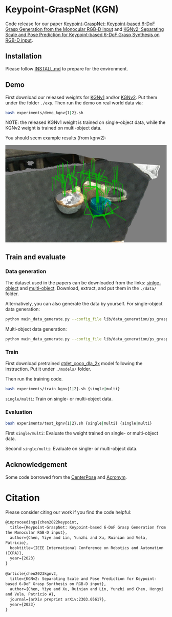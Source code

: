 # Keypoint-GraspNet (KGN)

Code release for our paper [Keypoint-GraspNet: Keypoint-based 6-DoF Grasp Generation from the Monocular RGB-D input](https://arxiv.org/abs/2209.08752) and [KGNv2: Separating Scale and Pose Prediction for Keypoint-based 6-DoF Grasp Synthesis on RGB-D input](https://arxiv.org/abs/2303.05617).



## Installation

Please follow [INSTALL.md](docs/INSTALL.md) to prepare for the environment.



## Demo

First download our released weights for [KGNv1](https://www.dropbox.com/s/rbsxxo2k5tudzue/kgnv1.pth?dl=0) and/or [KGNv2](https://www.dropbox.com/s/60ikopqimym0r2r/kgnv2.pth?dl=0). Put them under the folder ``./exp``. Then run the demo on real world data via:

```bash 
bash experiments/demo_kgnv{1|2}.sh
```

NOTE: the released KGNv1 weight is trained on single-object data, while the KGNv2 weight is trained on multi-object data.

You should seem example results (from kgnv2):

<p align="center">
  <img src="docs/KGN_demo.png" width="640" title="KGN demo"/>
</p>



## Train and evaluate

### Data generation

The dataset used in the papers can be downloaded from the links: [sinlge-object](https://www.dropbox.com/s/gfcddf7awkjw1wy/ps_grasp_single_1k.zip?dl=0) and [multi-object](https://www.dropbox.com/s/kmysg23usmaycmf/ps_grasp_multi_1k.zip?dl=0). Download, extract, and put them in the ``./data/`` folder.



Alternatively, you can also generate the data by yourself. For single-object data generation:

```bash
python main_data_generate.py --config_file lib/data_generation/ps_grasp_single.yaml
```

Multi-object data generation:

```bash
python main_data_generate.py --config_file lib/data_generation/ps_grasp_multi.yaml
```



### Train

First download pretrained [ctdet_coco_dla_2x](https://github.com/xingyizhou/CenterNet) model following the instruction. Put it under ``./models/``  folder.

Then run the training code.

```bash
bash experiments/train_kgnv{1|2}.sh {single|multi}
```

``single/multi``: Train on single- or multi-object data. 




### Evaluation

```bash
bash experiments/test_kgnv{1|2}.sh {single|multi} {single|multi}
```

First ``single/multi``: Evaluate the weight trained on single- or multi-object data. 

Second ``single/multi``: Evaluate on single- or multi-object data. 



## Acknowledgement

Some code borrowed from the [CenterPose](https://github.com/NVlabs/CenterPose.git) and [Acronym](https://github.com/NVlabs/acronym). 



# Citation

Please consider citing our work if you find the code helpful:

```
@inproceedings{chen2022keypoint,
  title={Keypoint-GraspNet: Keypoint-based 6-DoF Grasp Generation from the Monocular RGB-D input},
  author={Chen, Yiye and Lin, Yunzhi and Xu, Ruinian and Vela, Patricio},
  booktitle={IEEE International Conference on Robotics and Automation (ICRA)},
  year={2023}
}

@article{chen2023kgnv2,
  title={KGNv2: Separating Scale and Pose Prediction for Keypoint-based 6-DoF Grasp Synthesis on RGB-D input},
  author={Chen, Yiye and Xu, Ruinian and Lin, Yunzhi and Chen, Hongyi and Vela, Patricio A},
  journal={arXiv preprint arXiv:2303.05617},
  year={2023}
}
```

